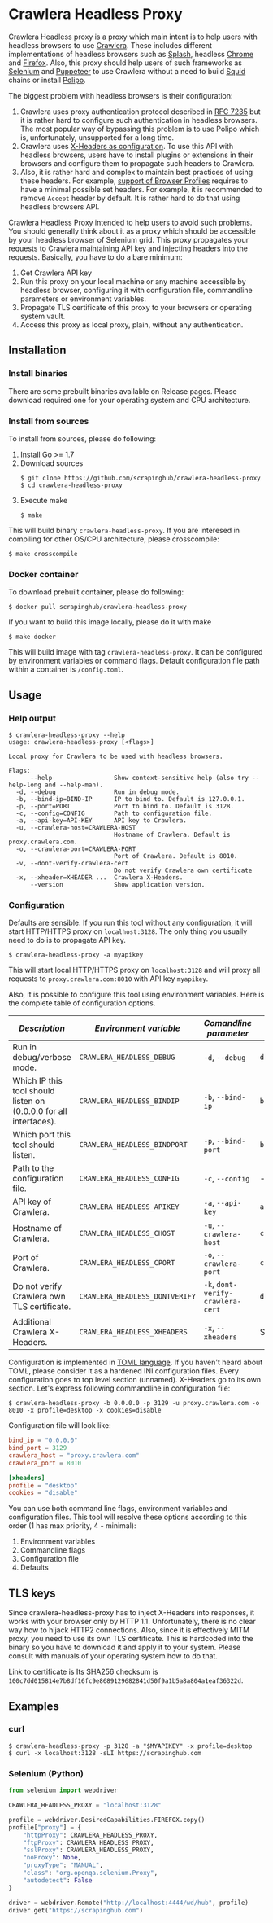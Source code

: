 # Crawlera Headless Proxy

Crawlera Headless proxy is a proxy which main intent
is to help users with headless browsers to use
[Crawlera](https://scrapinghub.com/crawlera). These
includes different implementations of headless browsers
such as [Splash](https://scrapinghub.com/splash),
headless [Chrome](https://google.com/chrome/) and
[Firefox](https://www.mozilla.org/en-US/firefox/).
Also, this proxy should help users of such frameworks
as [Selenium](https://www.seleniumhq.org/) and
[Puppeteer](https://github.com/GoogleChrome/puppeteer) to use Crawlera
without a need to build [Squid](http://www.squid-cache.org/) chains or
install [Polipo](https://www.irif.fr/~jch/software/polipo/).

The biggest problem with headless browsers is their configuration:

1. Crawlera uses proxy authentication protocol described in
   [RFC 7235](https://tools.ietf.org/html/rfc7235#section-4.3) but it is
   rather hard to configure such authentication in headless browsers. The
   most popular way of bypassing this problem is to use Polipo which is,
   unfortunately, unsupported for a long time.
2. Crawlera uses
   [X-Headers as configuration](https://doc.scrapinghub.com/crawlera.html#request-headers).
   To use this API with headless browsers, users have to install plugins or
   extensions in their browsers and configure them to propagate such headers
   to Crawlera.
3. Also, it is rather hard and complex to maintain best practices of using
   these headers. For example,
   [support of Browser Profiles](https://doc.scrapinghub.com/crawlera.html#x-crawlera-profile)
   requires to have a minimal possible set headers. For example, it is
   recommended to remove `Accept` header by default. It is rather hard
   to do that using headless browsers API.

Crawlera Headless Proxy intended to help users to avoid such
problems. You should generally think about it as a proxy which should
be accessible by your headless browser of Selenium grid. This proxy
propagates your requests to Crawlera maintaining API key and injecting
headers into the requests. Basically, you have to do a bare minimum:

1. Get Crawlera API key
2. Run this proxy on your local machine or any machine accessible by
   headless browser, configuring it with configuration file, commandline
   parameters or environment variables.
3. Propagate TLS certificate of this proxy to your browsers or
   operating system vault.
4. Access this proxy as local proxy, plain, without any authentication.


## Installation

### Install binaries

There are some prebuilt binaries available on Release pages. Please download
required one for your operating system and CPU architecture.

### Install from sources

To install from sources, please do following:

1. Install Go >= 1.7
2. Download sources
   ```console
   $ git clone https://github.com/scrapinghub/crawlera-headless-proxy
   $ cd crawlera-headless-proxy
   ```
3. Execute make
   ```console
   $ make
   ```

This will build binary `crawlera-headless-proxy`. If you are interesed in
compiling for other OS/CPU architecture, please crosscompile:

```console
$ make crosscompile
```

### Docker container

To download prebuilt container, please do following:

```console
$ docker pull scrapinghub/crawlera-headless-proxy
```

If you want to build this image locally, please do it with make

```console
$ make docker
```

This will build image with tag `crawlera-headless-proxy`. It can
be configured by environment variables or command flags. Default
configuration file path within a container is `/config.toml`.


## Usage

### Help output

```console
$ crawlera-headless-proxy --help
usage: crawlera-headless-proxy [<flags>]

Local proxy for Crawlera to be used with headless browsers.

Flags:
      --help                 Show context-sensitive help (also try --help-long and --help-man).
  -d, --debug                Run in debug mode.
  -b, --bind-ip=BIND-IP      IP to bind to. Default is 127.0.0.1.
  -p, --port=PORT            Port to bind to. Default is 3128.
  -c, --config=CONFIG        Path to configuration file.
  -a, --api-key=API-KEY      API key to Crawlera.
  -u, --crawlera-host=CRAWLERA-HOST
                             Hostname of Crawlera. Default is proxy.crawlera.com.
  -o, --crawlera-port=CRAWLERA-PORT
                             Port of Crawlera. Default is 8010.
  -v, --dont-verify-crawlera-cert
                             Do not verify Crawlera own certificate
  -x, --xheader=XHEADER ...  Crawlera X-Headers.
      --version              Show application version.
```

### Configuration

Defaults are sensible. If you run this tool without any configuration,
it will start HTTP/HTTPS proxy on `localhost:3128`. The only thing you
usually need to do is to propagate API key.

```console
$ crawlera-headless-proxy -a myapikey
```

This will start local HTTP/HTTPS proxy on `localhost:3128` and will proxy all
requests to `proxy.crawlera.com:8010` with API key `myapikey`.

Also, it is possible to configure this tool using environment variables.
Here is the complete table of configuration options.

| *Description*                                                     | *Environment variable*         | *Comandline parameter*            | *Parameter in configuration file* |
|-------------------------------------------------------------------|--------------------------------|-----------------------------------|-----------------------------------|
| Run in debug/verbose mode.                                        | `CRAWLERA_HEADLESS_DEBUG`      | `-d`, `--debug`                   | `debug`                           |
| Which IP this tool should listen on (0.0.0.0 for all interfaces). | `CRAWLERA_HEADLESS_BINDIP`     | `-b`, `--bind-ip`                 | `bind_ip`                         |
| Which port this tool should listen.                               | `CRAWLERA_HEADLESS_BINDPORT`   | `-p`, `--bind-port`               | `bind_port`                       |
| Path to the configuration file.                                   | `CRAWLERA_HEADLESS_CONFIG`     | `-c`, `--config`                  | -                                 |
| API key of Crawlera.                                              | `CRAWLERA_HEADLESS_APIKEY`     | `-a`, `--api-key`                 | `api_key`                         |
| Hostname of Crawlera.                                             | `CRAWLERA_HEADLESS_CHOST`      | `-u`, `--crawlera-host`           | `crawlera_host`                   |
| Port of Crawlera.                                                 | `CRAWLERA_HEADLESS_CPORT`      | `-o`, `--crawlera-port`           | `crawlera_port`                   |
| Do not verify Crawlera own TLS certificate.                       | `CRAWLERA_HEADLESS_DONTVERIFY` | `-k`, `dont-verify-crawlera-cert` | `dont_verify_crawlera_cert`       |
| Additional Crawlera X-Headers.                                    | `CRAWLERA_HEADLESS_XHEADERS`   | `-x`, `--xheaders`                | Section `xheaders`                |

Configuration is implemented in
[TOML language](https://github.com/toml-lang/toml). If you haven't heard about
TOML, please consider it as a hardened INI configuration files. Every
configuration goes to top level section (unnamed). X-Headers go to its
own section. Let's express following commandline in configuration file:

```console
$ crawlera-headless-proxy -b 0.0.0.0 -p 3129 -u proxy.crawlera.com -o 8010 -x profile=desktop -x cookies=disable
```

Configuration file will look like:

```toml
bind_ip = "0.0.0.0"
bind_port = 3129
crawlera_host = "proxy.crawlera.com"
crawlera_port = 8010

[xheaders]
profile = "desktop"
cookies = "disable"
```

You can use both command line flags, environment variables and
configuration files. This tool will resolve these options according to
this order (1 has max priority, 4 - minimal):

1. Environment variables
2. Commandline flags
3. Configuration file
4. Defaults

## TLS keys

Since crawlera-headless-proxy has to inject X-Headers into responses,
it works with your browser only by HTTP 1.1. Unfortunately, there is no
clear way how to hijack HTTP2 connections. Also, since it is effectively
MITM proxy, you need to use its own TLS certificate. This is hardcoded
into the binary so you have to download it and apply it to your system.
Please consult with manuals of your operating system how to do that.

Link to certificate is
Its SHA256 checksum is `100c7dd015814e7b8df16fc9e8689129682841d50f9a1b5a8a804a1eaf36322d`.

## Examples

### curl

```console
$ crawlera-headless-proxy -p 3128 -a "$MYAPIKEY" -x profile=desktop
$ curl -x localhost:3128 -sLI https://scrapinghub.com
```

### Selenium (Python)

```python
from selenium import webdriver

CRAWLERA_HEADLESS_PROXY = "localhost:3128"

profile = webdriver.DesiredCapabilities.FIREFOX.copy()
profile["proxy"] = {
    "httpProxy": CRAWLERA_HEADLESS_PROXY,
    "ftpProxy": CRAWLERA_HEADLESS_PROXY,
    "sslProxy": CRAWLERA_HEADLESS_PROXY,
    "noProxy": None,
    "proxyType": "MANUAL",
    "class": "org.openqa.selenium.Proxy",
    "autodetect": False
}

driver = webdriver.Remote("http://localhost:4444/wd/hub", profile)
driver.get("https://scrapinghub.com")
```
